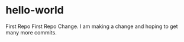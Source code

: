 # hello-world
First Repo
First Repo Change. I am making a change and hoping to get many more commits.

